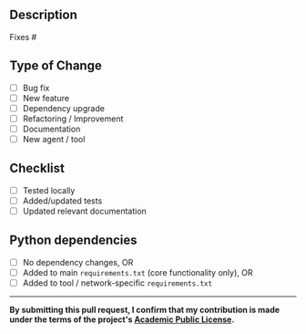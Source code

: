 ## Description

<!-- Brief description of what this PR does and why -->

Fixes # <!-- Issue number, if applicable -->

## Type of Change

- [ ] Bug fix
- [ ] New feature
- [ ] Dependency upgrade
- [ ] Refactoring / Improvement
- [ ] Documentation
- [ ] New agent / tool

## Checklist

- [ ] Tested locally
- [ ] Added/updated tests
- [ ] Updated relevant documentation

<!-- For new coded tools/agent networks, ensure proper documentation and examples are included -->

## Python dependencies

<!-- Only if you're modifying dependencies -->

- [ ] No dependency changes, OR
- [ ] Added to main `requirements.txt` (core functionality only), OR
- [ ] Added to tool / network-specific `requirements.txt`

---

**By submitting this pull request, I confirm that my contribution is made under the terms of the project's [Academic Public License](../LICENSE.txt).**
